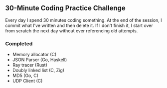 ## 30-Minute Coding Practice Challenge
Every day I spend 30 minutes coding something. At the end of the session,
I commit what I've written and then delete it. If I don't finish it,
I start over from scratch the next day without ever referencing old attempts.

### Completed
- Memory allocator (C)
- JSON Parser (Go, Haskell)
- Ray tracer (Rust)
- Doubly linked list (C, Zig)
- MD5 (Go, C)
- UDP Client (C)

